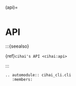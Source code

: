 (api)=

```{module} cihai_cli

```

# API

:::{seealso}

{ref}`cihai's API <cihai:api>`

:::

```{eval-rst}
.. automodule:: cihai_cli.cli
   :members:
```


